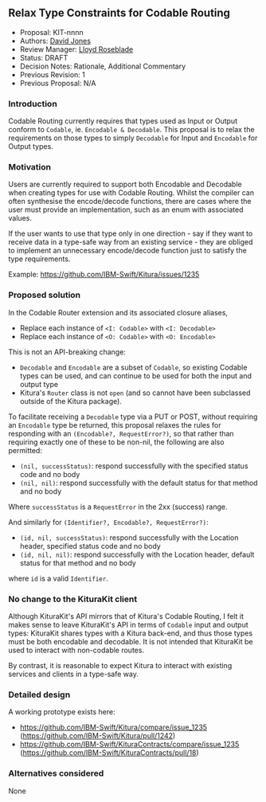 ## Relax Type Constraints for Codable Routing
* Proposal: KIT-nnnn
* Authors: [David Jones](https://github.com/djones6)
* Review Manager: [Lloyd Roseblade](https://github.com/lroseblade)
* Status: DRAFT
* Decision Notes: Rationale, Additional Commentary
* Previous Revision: 1
* Previous Proposal: N/A

### Introduction
Codable Routing currently requires that types used as Input or Output conform to `Codable`, ie. `Encodable & Decodable`. This proposal is to relax the requirements on those types to simply `Decodable` for Input and `Encodable` for Output types.

### Motivation
Users are currently required to support both Encodable and Decodable when creating types for use with Codable Routing. Whilst the compiler can often synthesise the encode/decode functions, there are cases where the user must provide an implementation, such as an enum with associated values.

If the user wants to use that type only in one direction - say if they want to receive data in a type-safe way from an existing service - they are obliged to implement an unnecessary encode/decode function just to satisfy the type requirements.

Example: https://github.com/IBM-Swift/Kitura/issues/1235

### Proposed solution
In the Codable Router extension and its associated closure aliases,
- Replace each instance of `<I: Codable>` with `<I: Decodable>`
- Replace each instance of `<O: Codable>` with `<O: Encodable>`

This is not an API-breaking change:
- `Decodable` and `Encodable` are a subset of `Codable`, so existing Codable types can be used, and can continue to be used for both the input and output type
- Kitura's `Router` class is not `open` (and so cannot have been subclassed outside of the Kitura package).

To facilitate receiving a `Decodable` type via a PUT or POST, without requiring an `Encodable` type be returned, this proposal relaxes the rules for responding with an `(Encodable?, RequestError?)`, so that rather than requiring exactly one of these to be non-nil, the following are also permitted:
- `(nil, successStatus)`: respond successfully with the specified status code and no body
- `(nil, nil)`: respond successfully with the default status for that method and no body

Where `successStatus` is a `RequestError` in the 2xx (success) range.

And similarly for `(Identifier?, Encodable?, RequestError?)`:
- `(id, nil, successStatus)`: respond successfully with the Location header, specified status code and no body
- `(id, nil, nil)`: respond successfully with the Location header, default status for that method and no body

where `id` is a valid `Identifier`.

### No change to the KituraKit client
Although KituraKit's API mirrors that of Kitura's Codable Routing, I felt it makes sense to leave KituraKit's API in terms of `Codable` input and output types: KituraKit shares types with a Kitura back-end, and thus those types must be both encodable and decodable. It is not intended that KituraKit be used to interact with non-codable routes.

By contrast, it is reasonable to expect Kitura to interact with existing services and clients in a type-safe way.

### Detailed design
A working prototype exists here:
- https://github.com/IBM-Swift/Kitura/compare/issue_1235 (https://github.com/IBM-Swift/Kitura/pull/1242)
- https://github.com/IBM-Swift/KituraContracts/compare/issue_1235 (https://github.com/IBM-Swift/KituraContracts/pull/18)

### Alternatives considered
None
